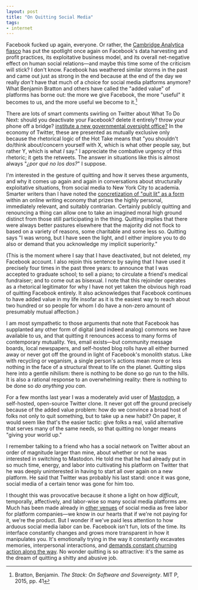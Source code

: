 ```yaml
---
layout: post
title: "On Quitting Social Media"
tags:
- internet
---
```


Facebook fucked up again, everyone. Or rather, the [Cambridge Analytica fiasco](https://www.theguardian.com/commentisfree/2018/mar/21/cambridge-analytica-facebook-data-users-profit) has put the spotlight once again on Facebook's data harvesting and profit practices, its exploitative business model, and its overall net-negative effect on human social relations—and maybe this time some of the criticism will stick? I don't know. Facebook has weathered similar storms in the past and came out just as strong in the end because at the end of the day we really *don't* have that much of a choice for social media platforms anymore? What Benjamin Bratton and others have called the "added value" of platforms has borne out: the more we give Facebook, the more "useful" it becomes to us, and the more useful we become to it.[^1]

[^1]: Bratton, Benjamin. *The Stack: On Software and Sovereignty*. MIT P, 2015, pp. 41

There are lots of smart comments swirling on Twitter about What To Do Next: should you deactivate your Facebook? delete it entirely? throw your phone off a bridge? [institute a new governmental oversight office?](https://www.bloomberg.com/news/articles/2018-03-21/paul-ford-facebook-is-why-we-need-a-digital-protection-agency) In the economy of Twitter, these are presented as mutually exclusive only because the rhetorical logic of the Hot Take means that "you shouldn't do/think about/concern yourself with X, which is what other people say, but rather Y, which is what *I* say." I appreciate the combative urgency of this rhetoric; it gets the retweets. The answer in situations like this is almost always "*¿por qué no los dos?*" I suppose.

I'm interested in the gesture of quitting and how it serves these arguments, and why it comes up again and again in conversations about structurally exploitative situations, from social media to New York City to academia. Smarter writers than I have noted the [concretization of "quit lit" as a form](https://www.theatlantic.com/entertainment/archive/2015/09/dont-quit-your-day-job/404671/) within an online writing economy that prizes the highly personal, immediately relevant, and suitably contrarian. Certainly publicly quitting and renouncing a thing can allow one to take an imagined moral high ground distinct from those still participating in the thing. Quitting implies that there were always better pastures elsewhere that the majority did not flock to based on a variety of reasons, some charitable and some less so. Quitting says "I was wrong, but I have seen the light, and I either implore you to do also or demand that you acknowledge my implicit superiority."

(This is the moment where I say that I have deactivated, but not deleted, my Facebook account. I also rejoin this sentence by saying that I have used it precisely four times in the past three years: to announce that I was accepted to graduate school; to sell a piano; to circulate a friend's medical fundraiser; and to come out as bisexual. I note that this rejoinder operates as a rhetorical legitimator for why I have not yet taken the obvious high road of quitting Facebook entirely. It also acknowledges that Facebook continues to have added value in my life insofar as it is the easiest way to reach about two hundred or so people for whom I do have a non-zero amount of presumably mutual affection.)

I am most sympathetic to those arguments that note that Facebook has supplanted any other form of digital (and indeed analog) commons we have available to us, and that quitting it renounces access to many forms of contemporary mutuality. Yes, email exists—but community message boards, local newspapers, and self-hosted blog rolls have all either burned away or never got off the ground in light of Facebook's monolith status. Like with recycling or veganism, a single person's actions mean more or less nothing in the face of a structural threat to life on the planet. Quitting slips here into a gentle nihilism: there is nothing to be done so go run to the hills. It is also a rational response to an overwhelming reality: there is nothing to be done so *do anything you can*.

For a few months last year I was a moderately avid user of [Mastodon](https://mastodon.social/about), a self-hosted, open-source Twitter clone. It never got off the ground precisely because of the added value problem: how do we convince a broad host of folks not only to quit something, but to take up a new habit? On paper, it would seem like that's the easier tactic: give folks a real, valid alternative that serves many of the same needs, so that quitting no longer means "giving your world up."

I remember talking to a friend who has a social network on Twitter about an order of magnitude larger than mine, about whether or not he was interested in switching to Mastodon. He told me that he had already put in so much time, energy, and labor into cultivating his platform on Twitter that he was deeply uninterested in having to start all over again on a new platform. He said that Twitter was probably his last stand: once it was gone, social media of a certain tenor was gone for him too.

I thought this was provocative because it shone a light on how *difficult*, temporally, affectively, and labor-wise so many social media platforms are. Much has been made already in [other venues](https://www.routledge.com/Digital-Labor-The-Internet-as-Playground-and-Factory/Scholz/p/book/9780415896955) of social media as free labor for platform companies—we know in our hearts that if we're not paying for it, we're the product. But I wonder if we've paid less attention to how arduous social media labor can be. Facebook isn't fun, lots of the time. Its interface constantly changes and grows more transparent in how it manipulates you. It's emotionally trying in the way it constantly excavates memories, interpersonal interactions, and [demands constant churning action along the way](https://www.buzzfeed.com/charliewarzel/i-let-facebooks-algorithms-run-my-life-for-weeks?utm_term=.sqx6d9MoB#.goOA0DwXm). No wonder quitting is so attractive: it's the same as the dream of quitting a shitty and abusive job.
